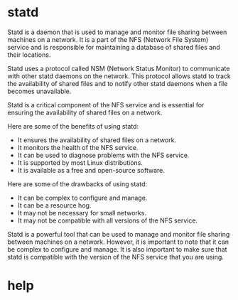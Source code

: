 # statd

Statd is a daemon that is used to manage and monitor file sharing between machines on a network. It is a part of the NFS (Network File System) service and is responsible for maintaining a database of shared files and their locations.

Statd uses a protocol called NSM (Network Status Monitor) to communicate with other statd daemons on the network. This protocol allows statd to track the availability of shared files and to notify other statd daemons when a file becomes unavailable.

Statd is a critical component of the NFS service and is essential for ensuring the availability of shared files on a network.

Here are some of the benefits of using statd:

* It ensures the availability of shared files on a network.
* It monitors the health of the NFS service.
* It can be used to diagnose problems with the NFS service.
* It is supported by most Linux distributions.
* It is available as a free and open-source software.

Here are some of the drawbacks of using statd:

* It can be complex to configure and manage.
* It can be a resource hog.
* It may not be necessary for small networks.
* It may not be compatible with all versions of the NFS service.

Statd is a powerful tool that can be used to manage and monitor file sharing between machines on a network. However, it is important to note that it can be complex to configure and manage. It is also important to make sure that statd is compatible with the version of the NFS service that you are using.



# help 

```

```



